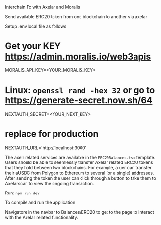 Interchain Tc with Axelar and Moralis

Send available ERC20 token from one blockchain to another via axelar

Setup .env.local file as follows

# Get your KEY https://admin.moralis.io/web3apis
MORALIS_API_KEY=<YOUR_MORALIS_KEY>
# Linux: `openssl rand -hex 32` or go to https://generate-secret.now.sh/64
NEXTAUTH_SECRET=<YOUR_NEXT_KEY>
# replace for production
NEXTAUTH_URL='http://localhost:3000'


The axelr related services are available in the `ERC20Balances.tsx` template. Users should be able to seemlessly transfer Axelar related ERC20 tokens that they hold between two blockchains. For example, a uer can transfer their aUSDC from Polygon to Ethereum to several (or a single) addresses. After sending the token the user can click through a button to take them to Axelarscan to view the ongoing transaction.

Run:
`npm run dev`

To compile and run the application

Navigatore in the navbar to Balances/ERC20 to get to the page to interact with the Axelar related functionality.

